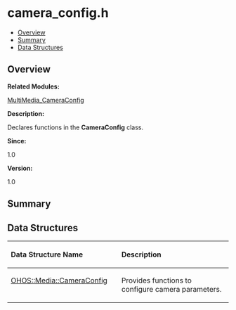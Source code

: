 # camera\_config.h<a name="EN-US_TOPIC_0000001055039480"></a>

-   [Overview](#section965545087165626)
-   [Summary](#section1791596129165626)
-   [Data Structures](#nested-classes)

## **Overview**<a name="section965545087165626"></a>

**Related Modules:**

[MultiMedia\_CameraConfig](multimedia_cameraconfig.md)

**Description:**

Declares functions in the  **CameraConfig**  class. 

**Since:**

1.0

**Version:**

1.0

## **Summary**<a name="section1791596129165626"></a>

## Data Structures<a name="nested-classes"></a>

<a name="table1653865772165626"></a>
<table><thead align="left"><tr id="row1858416443165626"><th class="cellrowborder" valign="top" width="50%" id="mcps1.1.3.1.1"><p id="p391165707165626"><a name="p391165707165626"></a><a name="p391165707165626"></a>Data Structure Name</p>
</th>
<th class="cellrowborder" valign="top" width="50%" id="mcps1.1.3.1.2"><p id="p1014092713165626"><a name="p1014092713165626"></a><a name="p1014092713165626"></a>Description</p>
</th>
</tr>
</thead>
<tbody><tr id="row862051085165626"><td class="cellrowborder" valign="top" width="50%" headers="mcps1.1.3.1.1 "><p id="p1910170748165626"><a name="p1910170748165626"></a><a name="p1910170748165626"></a><a href="ohos-media-cameraconfig.md">OHOS::Media::CameraConfig</a></p>
</td>
<td class="cellrowborder" valign="top" width="50%" headers="mcps1.1.3.1.2 "><p id="p2086825454165626"><a name="p2086825454165626"></a><a name="p2086825454165626"></a>Provides functions to configure camera parameters. </p>
</td>
</tr>
</tbody>
</table>

